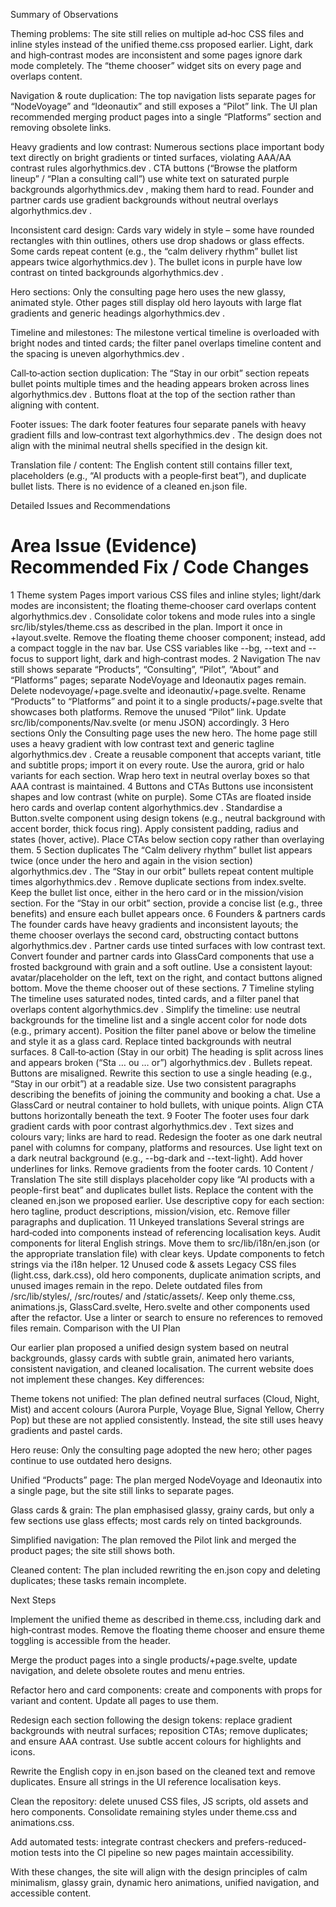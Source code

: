 Summary of Observations

Theming problems: The site still relies on multiple ad‑hoc CSS files and inline styles instead of the unified theme.css proposed earlier. Light, dark and high‑contrast modes are inconsistent and some pages ignore dark mode completely. The “theme chooser” widget sits on every page and overlaps content.

Navigation & route duplication: The top navigation lists separate pages for “NodeVoyage” and “Ideonautix” and still exposes a “Pilot” link. The UI plan recommended merging product pages into a single “Platforms” section and removing obsolete links.

Heavy gradients and low contrast: Numerous sections place important body text directly on bright gradients or tinted surfaces, violating AAA/AA contrast rules
algorhythmics.dev
. CTA buttons (“Browse the platform lineup” / “Plan a consulting call”) use white text on saturated purple backgrounds
algorhythmics.dev
, making them hard to read. Founder and partner cards use gradient backgrounds without neutral overlays
algorhythmics.dev
.

Inconsistent card design: Cards vary widely in style – some have rounded rectangles with thin outlines, others use drop shadows or glass effects. Some cards repeat content (e.g., the “calm delivery rhythm” bullet list appears twice
algorhythmics.dev
). The bullet icons in purple have low contrast on tinted backgrounds
algorhythmics.dev
.

Hero sections: Only the consulting page hero uses the new glassy, animated style. Other pages still display old hero layouts with large flat gradients and generic headings
algorhythmics.dev
.

Timeline and milestones: The milestone vertical timeline is overloaded with bright nodes and tinted cards; the filter panel overlaps timeline content and the spacing is uneven
algorhythmics.dev
.

Call‑to‑action section duplication: The “Stay in our orbit” section repeats bullet points multiple times and the heading appears broken across lines
algorhythmics.dev
. Buttons float at the top of the section rather than aligning with content.

Footer issues: The dark footer features four separate panels with heavy gradient fills and low‑contrast text
algorhythmics.dev
. The design does not align with the minimal neutral shells specified in the design kit.

Translation file / content: The English content still contains filler text, placeholders (e.g., “AI products with a people‑first beat”), and duplicate bullet lists. There is no evidence of a cleaned en.json file.

Detailed Issues and Recommendations
#	Area	Issue (Evidence)	Recommended Fix / Code Changes
1	Theme system	Pages import various CSS files and inline styles; light/dark modes are inconsistent; the floating theme‑chooser card overlaps content
algorhythmics.dev
.	Consolidate color tokens and mode rules into a single src/lib/styles/theme.css as described in the plan. Import it once in +layout.svelte. Remove the floating theme chooser component; instead, add a compact toggle in the nav bar. Use CSS variables like --bg, --text and --focus to support light, dark and high‑contrast modes.
2	Navigation	The nav still shows separate “Products”, “Consulting”, “Pilot”, “About” and “Platforms” pages; separate NodeVoyage and Ideonautix pages remain.	Delete nodevoyage/+page.svelte and ideonautix/+page.svelte. Rename “Products” to “Platforms” and point it to a single products/+page.svelte that showcases both platforms. Remove the unused “Pilot” link. Update src/lib/components/Nav.svelte (or menu JSON) accordingly.
3	Hero sections	Only the Consulting page uses the new hero. The home page still uses a heavy gradient with low contrast text and generic tagline
algorhythmics.dev
.	Create a reusable <Hero> component that accepts variant, title and subtitle props; import it on every route. Use the aurora, grid or halo variants for each section. Wrap hero text in neutral overlay boxes so that AAA contrast is maintained.
4	Buttons and CTAs	Buttons use inconsistent shapes and low contrast (white on purple). Some CTAs are floated inside hero cards and overlap content
algorhythmics.dev
.	Standardise a Button.svelte component using design tokens (e.g., neutral background with accent border, thick focus ring). Apply consistent padding, radius and states (hover, active). Place CTAs below section copy rather than overlaying them.
5	Section duplicates	The “Calm delivery rhythm” bullet list appears twice (once under the hero and again in the vision section)
algorhythmics.dev
. The “Stay in our orbit” bullets repeat content multiple times
algorhythmics.dev
.	Remove duplicate sections from index.svelte. Keep the bullet list once, either in the hero card or in the mission/vision section. For the “Stay in our orbit” section, provide a concise list (e.g., three benefits) and ensure each bullet appears once.
6	Founders & partners cards	The founder cards have heavy gradients and inconsistent layouts; the theme chooser overlays the second card, obstructing contact buttons
algorhythmics.dev
. Partner cards use tinted surfaces with low contrast text.	Convert founder and partner cards into GlassCard components that use a frosted background with grain and a soft outline. Use a consistent layout: avatar/placeholder on the left, text on the right, and contact buttons aligned bottom. Move the theme chooser out of these sections.
7	Timeline styling	The timeline uses saturated nodes, tinted cards, and a filter panel that overlaps content
algorhythmics.dev
.	Simplify the timeline: use neutral backgrounds for the timeline list and a single accent color for node dots (e.g., primary accent). Position the filter panel above or below the timeline and style it as a glass card. Replace tinted backgrounds with neutral surfaces.
8	Call‑to‑action (Stay in our orbit)	The heading is split across lines and appears broken (“Sta … ou … or”)
algorhythmics.dev
. Bullets repeat. Buttons are misaligned.	Rewrite this section to use a single heading (e.g., “Stay in our orbit”) at a readable size. Use two consistent paragraphs describing the benefits of joining the community and booking a chat. Use a GlassCard or neutral container to hold bullets, with unique points. Align CTA buttons horizontally beneath the text.
9	Footer	The footer uses four dark gradient cards with poor contrast
algorhythmics.dev
. Text sizes and colours vary; links are hard to read.	Redesign the footer as one dark neutral panel with columns for company, platforms and resources. Use light text on a dark neutral background (e.g., --bg-dark and --text-light). Add hover underlines for links. Remove gradients from the footer cards.
10	Content / Translation	The site still displays placeholder copy like “AI products with a people-first beat” and duplicates bullet lists.	Replace the content with the cleaned en.json we proposed earlier. Use descriptive copy for each section: hero tagline, product descriptions, mission/vision, etc. Remove filler paragraphs and duplication.
11	Unkeyed translations	Several strings are hard‑coded into components instead of referencing localisation keys.	Audit components for literal English strings. Move them to src/lib/i18n/en.json (or the appropriate translation file) with clear keys. Update components to fetch strings via the i18n helper.
12	Unused code & assets	Legacy CSS files (light.css, dark.css), old hero components, duplicate animation scripts, and unused images remain in the repo.	Delete outdated files from /src/lib/styles/, /src/routes/ and /static/assets/. Keep only theme.css, animations.js, GlassCard.svelte, Hero.svelte and other components used after the refactor. Use a linter or search to ensure no references to removed files remain.
Comparison with the UI Plan

Our earlier plan proposed a unified design system based on neutral backgrounds, glassy cards with subtle grain, animated hero variants, consistent navigation, and cleaned localisation. The current website does not implement these changes. Key differences:

Theme tokens not unified: The plan defined neutral surfaces (Cloud, Night, Mist) and accent colours (Aurora Purple, Voyage Blue, Signal Yellow, Cherry Pop) but these are not applied consistently. Instead, the site still uses heavy gradients and pastel cards.

Hero reuse: Only the consulting page adopted the new hero; other pages continue to use outdated hero designs.

Unified “Products” page: The plan merged NodeVoyage and Ideonautix into a single page, but the site still links to separate pages.

Glass cards & grain: The plan emphasised glassy, grainy cards, but only a few sections use glass effects; most cards rely on tinted backgrounds.

Simplified navigation: The plan removed the Pilot link and merged the product pages; the site still shows both.

Cleaned content: The plan included rewriting the en.json copy and deleting duplicates; these tasks remain incomplete.

Next Steps

Implement the unified theme as described in theme.css, including dark and high‑contrast modes. Remove the floating theme chooser and ensure theme toggling is accessible from the header.

Merge the product pages into a single products/+page.svelte, update navigation, and delete obsolete routes and menu entries.

Refactor hero and card components: create <Hero> and <GlassCard> components with props for variant and content. Update all pages to use them.

Redesign each section following the design tokens: replace gradient backgrounds with neutral surfaces; reposition CTAs; remove duplicates; and ensure AAA contrast. Use subtle accent colours for highlights and icons.

Rewrite the English copy in en.json based on the cleaned text and remove duplicates. Ensure all strings in the UI reference localisation keys.

Clean the repository: delete unused CSS files, JS scripts, old assets and hero components. Consolidate remaining styles under theme.css and animations.css.

Add automated tests: integrate contrast checkers and prefers-reduced-motion tests into the CI pipeline so new pages maintain accessibility.

With these changes, the site will align with the design principles of calm minimalism, glassy grain, dynamic hero animations, unified navigation, and accessible content.

